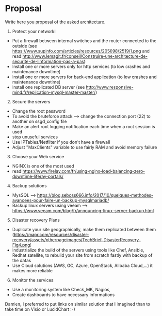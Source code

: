 # Proposal

Write here you proposal of the [asked architecture](README.md).

1) Protect your networkI
- Put a firewall between internal switches and the router connected to the outside (see https://www.supinfo.com/articles/resources/205098/2519/1.png and read http://www.lemagit.fr/conseil/Construire-une-architecture-de-securite-de-linformation-pas-a-pas)
- Install one or more servers only for http services (to low crashes and maintenance downtime)
- Install one or more servers for back-end application (to low crashes and maintenance downtime)
- Install one replicated DB server (see http://www.responsive-mind.fr/replication-mysql-master-master/)

2) Secure the servers
- Change the root password
- To avoid the bruteforce attack --> change the connection port (22) to another on ssgd_config file
- Make an alert root logging notification each time when a root session is used
- stop unuseful services
- Use IPTables/Netfilter if you don't have a firewall
- Adjust "MaxClients" variable to use fairly RAM and avoid memory failure

3) Choose your Web service 
- NGINX is one of the most used
- read https://www.firelay.com/fr/using-nginx-load-balancing-zero-downtime-liferay-portals/

4) Backup solutions
- MysSQL --> https://blog.seboss666.info/2017/10/quelques-methodes-avancees-pour-faire-un-backup-mysqlmariadb/
- Backup linux servers using veeam --> https://www.veeam.com/blog/fr/announcing-linux-server-backup.html

5) Disaster recovery Plans
- Duplicate your site geographically, make them replicated between them (https://mapr.com/resources/disaster-recovery/assets/otherpageimages/TechBrief-DisasterRecovery-Fig4.png)
- Industrialize the build of the servers using tools like Chef, Ansible, Redhat satellite, to rebuild your site from scratch fastly with backup of the datas
- Use Cloud solutions (AWS, GC, Azure, OpenStack, Alibaba Cloud,...) it makes more reliable

6) Monitor the services
- Use a monitoring system like Check_MK, Nagios,
- Create dashboards to have necessary informations

Damien, I preferred to put links on similar solution that I imagined than to take time on Visio or LucidChart :-)

